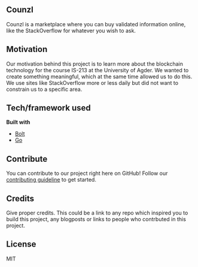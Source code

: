 ## Counzl
Counzl is a marketplace where you can buy validated information online, like the StackOverflow for whatever you wish to ask.

## Motivation
Our motivation behind this project is to learn more about the blockchain technology for the course IS-213 at the University of Agder. We wanted to create something meaningful, which at the same time allowed us to do this. We use sites like StackOverflow more or less daily but did not want to constrain us to a specific area.

## Tech/framework used

<b>Built with</b>
- [Bolt](https://github.com/boltdb/bolt)
- [Go](https://github.com/golang)

## Contribute
You can contribute to our project right here on GitHub! 
Follow our [contributing guideline](https://github.com/BadNameException/Counzl/blob/master/CONTRIBUTING.MD) to get started.

## Credits
Give proper credits. This could be a link to any repo which inspired you to build this project, any blogposts or links to people who contrbuted in this project. 

## License

MIT
